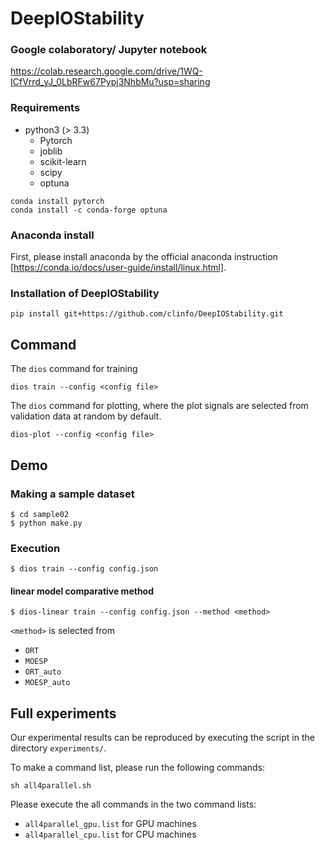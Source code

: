 # DeepIOStability

### Google colaboratory/ Jupyter notebook
https://colab.research.google.com/drive/1WQ-ICfVrrd_yJ_0LbRFw67Pypj3NhbMu?usp=sharing

### Requirements
* python3 (> 3.3)
  * Pytorch
  * joblib
  * scikit-learn
  * scipy
  * optuna
```
conda install pytorch
conda install -c conda-forge optuna
```
### Anaconda install
First, please install anaconda by the official anaconda instruction [https://conda.io/docs/user-guide/install/linux.html].

### Installation of DeepIOStability
```
pip install git+https://github.com/clinfo/DeepIOStability.git
```

## Command
The `dios` command for training
```
dios train --config <config file>
```

The `dios` command for plotting, where the plot signals are selected from validation data at random by default. 
```
dios-plot --config <config file>
```


## Demo

### Making a sample dataset
```
$ cd sample02
$ python make.py
```
### Execution
```
$ dios train --config config.json
```

#### linear model comparative method
```
$ dios-linear train --config config.json --method <method>
```
`<method>` is selected from
 - `ORT`
 - `MOESP`
 - `ORT_auto`
 - `MOESP_auto`
 

## Full experiments

Our experimental results can be reproduced by executing the script in the directory `experiments/`.

To make a command list, please run the following commands:
```
sh all4parallel.sh
```

Please execute the all commands in the two command lists:
- `all4parallel_gpu.list` for GPU machines 
- `all4parallel_cpu.list` for CPU machines


